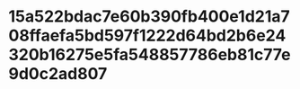 # 15a522bdac7e60b390fb400e1d21a708ffaefa5bd597f1222d64bd2b6e24320b16275e5fa548857786eb81c77e9d0c2ad807